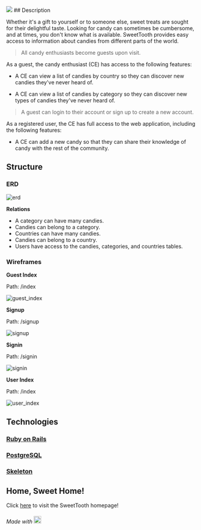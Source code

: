 <img src="https://trello-attachments.s3.amazonaws.com/556f9a7b5c6ff546cf2c5ad2/752x358/9afa945986bcac3018d43d99da338631/sweettooth-04.png" />
## Description

Whether it's a gift to yourself or to someone else, sweet treats are sought for their delightful taste. Looking for candy can sometimes be cumbersome, and at times, you don't know what is available. SweetTooth provides easy access to information about candies from different parts of the world.

> All candy enthusiasts become guests upon visit.

As a guest, the candy enthusiast (CE) has access to the following features:

+ A CE can view a list of candies by country so they can discover new candies they've never heard of.

+ A CE can view a list of candies by category so they can discover new types of candies they've never heard of.

> A guest can login to their account or sign up to create a new account.

As a registered user, the CE has full access to the web application, including the following features:

+ A CE can add a new candy so that they can share their knowledge of candy with the rest of the community.

## Structure

### ERD

![erd](https://trello-attachments.s3.amazonaws.com/556e3985d1588cfc0ffd2ae8/795x572/5e87ed0d535aff69b0ea3b37611074b0/ERD.png)

**Relations**

+ A category can have many candies.
+ Candies can belong to a category.
+ Countries can have many candies.
+ Candies can belong to a country.
+ Users have access to the candies, categories, and countries tables.

### Wireframes

**Guest Index**

Path: /index

![guest_index](https://trello-attachments.s3.amazonaws.com/556f84c81a1fbbe889611a92/960x560/2d949c35dde23645a47d6e48b42f4f03/guest_index.png)

**Signup**

Path: /signup

![signup](https://trello-attachments.s3.amazonaws.com/556f84c81a1fbbe889611a92/960x560/3df52c2bafa2826f5d9ee6893ece398a/signup_form.png)

**Signin**

Path: /signin

![signin](https://trello-attachments.s3.amazonaws.com/556f84c81a1fbbe889611a92/960x560/f9df4445a9c540199d0ee7bfa9a8b8e1/signin_form.png)

**User Index**

Path: /index

![user_index](https://trello-attachments.s3.amazonaws.com/556f84c81a1fbbe889611a92/960x560/609c92713465f4fd7099a0558f1a2ba3/user_index.png)

## Technologies

### [Ruby on Rails](https://github.com/rails/rails "Ruby on Rails Github")

### [PostgreSQL](http://www.postgresql.org/ "PostgreSQL Homepage")

### [Skeleton](http://getskeleton.com/ "Skeleton Homepage")

## Home, Sweet Home!

Click [here](https://duckduckgo.com/?key=831f8865546b0011a3df07061eb38865ef82a5b286c12a8117d6cea84ed40d6b37eb308eb8219534bd6d5660fd05b8dd341ee04ed47adc36a67bde213d507037 "DuckDuckGo!") to visit the SweetTooth homepage!

###### Made with <img src="https://trello-attachments.s3.amazonaws.com/556f9a7b5c6ff546cf2c5ad2/800x600/3dcb37e093ee5257003d4738fff1fa82/sweettooth-02.png" height="20px" />
